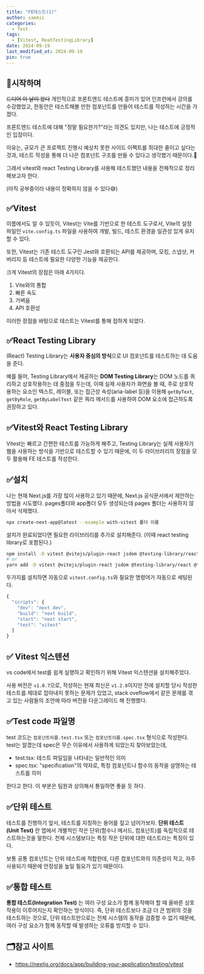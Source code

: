 ```yaml
---
title: "FE테스트(1)"
author: saemii
categories:
  - Test
tags:
  - [Vitest, ReatTestingLibrary]
date: 2024-09-19
last_modified_at: 2024-09-19
pin: true
---
```


## 📌시작하며

~~드디어 이 날이 왔다~~
개인적으로 프론트엔드 테스트에 흥미가 있어 인프런에서 강의를 수강했었고, 한동안은 테스트해볼 만한 컴포넌트를 만들어 테스트를 작성하는 시간을 가졌다.

프론트엔드 테스트에 대해 "정말 필요한가?"라는 의견도 있지만, 나는 테스트에 긍정적인 입장이다.

이유는, 규모가 큰 프로젝트 진행시 예상치 못한 사이드 이펙트를 최대한 줄이고 싶다는 것과, 테스트 작성을 통해 더 나은 컴포넌트 구조를 만들 수 있다고 생각했기 때문이다.🤔

그래서 vitest와 react Testing Library를 사용해 테스트했던 내용을 전체적으로 정리해보고자 한다.

(아직 공부중이라 내용이 정확하지 않을 수 있다😅)

## ✅Vitest

이름에서도 알 수 있듯이, Vitest는 Vite를 기반으로 한 테스트 도구로서, Vite의 설정 파일인 `vite.config.ts` 파일을 사용하여 개발, 빌드, 테스트 환경을 일관성 있게 유지할 수 있다.

또한, Vitest는 기존 테스트 도구인 Jest와 호환되는 API를 제공하며, 모킹, 스냅샷, 커버리지 등 테스트에 필요한 다양한 기능을 제공한다.

크게 Vitest의 장점은 아래 4가지다.

1. Vite와의 통합
2. 빠른 속도
3. 가벼움
4. API 호환성

이러한 장점을 바탕으로 테스트는 Vitest를 통해 접하게 되었다.

## ✅React Testing Library

(React) Testing Library는 **사용자 중심의 방식**으로 UI 컴포넌트를 테스트하는 데 도움을 준다.

예를 들어, Testing Library에서 제공하는 **DOM Testing Library**는 DOM 노드를 쿼리하고 상호작용하는 데 중점을 두는데, 이때 실제 사용자가 화면을 볼 때, 주로 상호작용하는 요소인 텍스트, 레이블, 또는 접근성 속성(aria-label 등)을 이용해 `getByText`, `getByRole`, `getByLabelText` 같은 쿼리 메서드를 사용하여 DOM 요소에 접근하도록 권장하고 있다.

## ✅Vitest와 React Testing Library

Vitest는 빠르고 간편한 테스트를 가능하게 해주고, Testing Library는 실제 사용자가 웹을 사용하는 방식을 기반으로 테스트할 수 있기 때문에, 이 두 라이브러리의 장점을 모두 활용해 FE 테스트를 작성한다.

## ✅설치

나는 현재 Next.js를 가장 많이 사용하고 있기 때문에, Next.js 공식문서에서 제안하는 방법을 시도했다. pages폴더와 app폴더 모두 생성되는데 pages 폴더는 사용하지 않아서 삭제했다.

```bash
npx create-next-app@latest --example with-vitest 폴더 이름
```

설치가 완료되었다면 필요한 라이브러리를 추가로 설치해준다. (이때 react testing library로 포함된다.)

```bash
npm install -D vitest @vitejs/plugin-react jsdom @testing-library/react @testing-library/dom
# or
yarn add -D vitest @vitejs/plugin-react jsdom @testing-library/react @testing-library/dom
```

두가지를 설치하면 자동으로 `vitest.config.ts`와 필요한 명령어가 자동으로 세팅된다.

```typescript
{
  "scripts": {
    "dev": "next dev",
    "build": "next build",
    "start": "next start",
    "test": "vitest"
  }
}
```

## ✅ Vitest 익스텐션

vs code에서 test를 쉽게 실행하고 확인하기 위해 Vitest 익스텐션을 설치해주었다.

사용 버전은 `v1.0.7`으로, 작성하는 현재 최신은 `v1.2.8`이지만 전에 설치할 당시 작성한 테스트를 제대로 잡아내지 못하는 문제가 있었고, stack oveflow에서 같은 문제를 겪고 있는 사람들의 조언에 따라 버전을 다운그레이드 해 진행했다.

## ✅Test code 파일명

test 코드는 `컴포넌트이름.test.tsx` 또는 `컴포넌트이름.spec.tsx` 형식으로 작성한다. test는 알겠는데 spec은 무슨 이유에서 사용하게 되었는지 찾아보았는데,

- test.tsx: 테스트 파일임을 나타내는 일반적인 의미
- spec.tsx: "specification"의 약자로, 특정 컴포넌트나 함수의 동작을 설명하는 테스트를 의미

한다고 한다. 이 부분은 팀원과 상의해서 통일하면 좋을 듯 하다.

## ✅단위 테스트

테스트를 진행하기 앞서, 테스트를 지칭하는 용어를 짚고 넘어가보자.
**단위 테스트 (Unit Test)** 란 앱에서 개별적인 작은 단위(함수나 메서드, 컴포넌트)를 독립적으로 테스트하는것을 말한다. 전체 시스템보다는 특정 작은 단위에 대한 테스트라는 특징이 있다.

보통 공통 컴포넌트는 단위 테스트에 적합한데, 다른 컴포넌트와의 의존성이 적고, 자주 사용되기 때문에 안정성을 높일 필요가 있기 때문이다.

## ✅통합 테스트

**통합 테스트(Integration Test)** 는 여러 구성 요소가 함께 동작해야 할 때 올바른 상호작용이 이루어지는지 확인하는 방식이다. 즉, 단위 테스트보다 조금 더 큰 범위의 것을 테스트하는 것으로, 단위 테스트만으로는 전체 시스템의 동작을 검증할 수 없기 때문에, 여러 구성 요소가 함께 동작할 때 발생하는 오류를 방지할 수 있다.

## 🗂️참고 사이트

- <https://nextjs.org/docs/app/building-your-application/testing/vitest>
